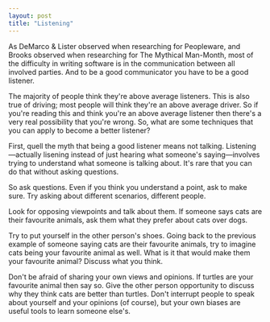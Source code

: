 ```yaml
---
layout: post
title: "Listening"
---
```


As DeMarco & Lister observed when researching for Peopleware, and Brooks observed when researching for The Mythical Man-Month, most of the difficulty in writing software is in the communication between all involved parties. And to be a good communicator you have to be a good listener.

The majority of people think they're above average listeners. This is also true of driving; most people will think they're an above average driver. So if you're reading this and think you're an above average listener then there's a very real possibility that you're wrong. So, what are some techniques that you can apply to become a better listener?

First, quell the myth that being a good listener means not talking. Listening&mdash;actually lisening instead of just hearing what someone's saying&mdash;involves trying to understand what someone is talking about. It's rare that you can do that without asking questions.

So ask questions. Even if you think you understand a point, ask to make sure. Try asking about different scenarios, different people.

Look for opposing viewpoints and talk about them. If someone says cats are their favourite animals, ask them what they prefer about cats over dogs.

Try to put yourself in the other person's shoes. Going back to the previous example of someone saying cats are their favourite animals, try to imagine cats being your favourite animal as well. What is it that would make them your favourite animal? Discuss what you think.

Don't be afraid of sharing your own views and opinions. If turtles are your favourite animal then say so. Give the other person opportunity to discuss why they think cats are better than turtles. Don't interrupt people to speak about yourself and your opinions (of course), but your own biases are useful tools to learn someone else's.
